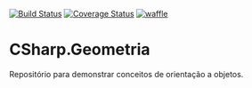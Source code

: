 [![Build Status](https://travis-ci.org/dpcosta/CSharp.Geometria.svg?branch=master)](https://travis-ci.org/dpcosta/CSharp.Geometria) [![Coverage Status](https://coveralls.io/repos/github/dpcosta/CSharp.Geometria/badge.svg?branch=master)](https://coveralls.io/github/dpcosta/CSharp.Geometria?branch=master) [![waffle](https://badge.waffle.io/dpcosta/CSharp.Geometria.svg?columns=all)](https://waffle.io/dpcosta/CSharp.Geometria)


# CSharp.Geometria
Repositório para demonstrar conceitos de orientação a objetos.
